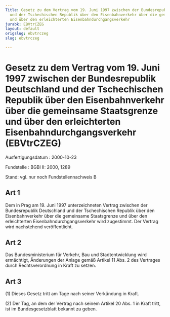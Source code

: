 ```yaml
---
Title: Gesetz zu dem Vertrag vom 19. Juni 1997 zwischen der Bundesrepublik Deutschland
  und der Tschechischen Republik über den Eisenbahnverkehr über die gemeinsame Staatsgrenze
  und über den erleichterten Eisenbahndurchgangsverkehr
jurabk: EBVtrCZEG
layout: default
origslug: ebvtrczeg
slug: ebvtrczeg

---
```


# Gesetz zu dem Vertrag vom 19. Juni 1997 zwischen der Bundesrepublik Deutschland und der Tschechischen Republik über den Eisenbahnverkehr über die gemeinsame Staatsgrenze und über den erleichterten Eisenbahndurchgangsverkehr (EBVtrCZEG)

Ausfertigungsdatum
:   2000-10-23

Fundstelle
:   BGBl II: 2000, 1289

Stand: vgl. nur noch Fundstellennachweis B

## Art 1

Dem in Prag am 19. Juni 1997 unterzeichneten Vertrag zwischen der
Bundesrepublik Deutschland und der Tschechischen Republik über den
Eisenbahnverkehr über die gemeinsame Staatsgrenze und über den
erleichterten Eisenbahndurchgangsverkehr wird zugestimmt. Der Vertrag
wird nachstehend veröffentlicht.

## Art 2

Das Bundesministerium für Verkehr, Bau und Stadtentwicklung wird
ermächtigt, Änderungen der Anlage gemäß Artikel 11 Abs. 2 des
Vertrages durch Rechtsverordnung in Kraft zu setzen.

## Art 3

(1) Dieses Gesetz tritt am Tage nach seiner Verkündung in Kraft.

(2) Der Tag, an dem der Vertrag nach seinem Artikel 20 Abs. 1 in Kraft
tritt, ist im Bundesgesetzblatt bekannt zu geben.

